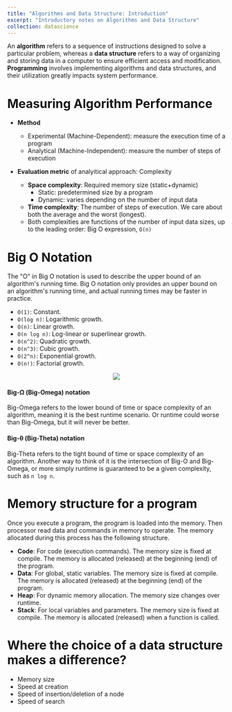 ```yaml
---
title: "Algorithms and Data Structure: Introduction"
excerpt: "Introductory notes on Algorithms and Data Structure"
collection: datascience
---
```


An **algorithm** refers to a sequence of instructions designed to solve a particular problem, whereas a **data structure** refers to a way of organizing and storing data in a computer to ensure efficient access and modification. **Programming** involves implementing algorithms and data structures, and their utilization greatly impacts system performance.

# Measuring Algorithm Performance
- **Method**
    - Experimental (Machine-Dependent): measure the execution time of a program
    - Analytical (Machine-Independent): measure the number of steps of execution

- **Evaluation metric** of analyitical approach: Complexity
    - **Space complexity**: Required memory size (static+dynamic)
        - Static: predetermined size by a program
        - Dynamic: varies depending on the number of input data
    - **Time complexity**: The number of steps of execution. We care about both the average and the worst (longest).
    - Both complexities are functions of the number of input data sizes, up to the leading order: Big O expression, `O(n)`

# Big O Notation

The "O" in Big O notation is used to describe the upper bound of an algorithm's running time. Big O notation only provides an upper bound on an algorithm's running time, and actual running times may be faster in practice.

-   `O(1)`: Constant. 
-   `O(log n)`: Logarithmic growth. 
-   `O(n)`: Linear growth.
-   `O(n log n)`: Log-linear or superlinear growth. 
-   `O(n^2)`: Quadratic growth. 
-   `O(n^3)`: Cubic growth. 
-   `O(2^n)`: Exponential growth.
-   `O(n!)`: Factorial growth. 


<p align="center">
<img src="{{ site.url }}{{ site.baseurl }}//datascience_files/bigo.png">
</p>

#### Big-Ω (Big-Omega) notation
Big-Omega refers to the lower bound of time or space complexity of an algorithm, meaning it is the best runtime scenario. Or runtime could worse than Big-Omega, but it will never be better.
#### Big-θ (Big-Theta) notation
Big-Theta refers to the tight bound of time or space complexity of an algorithm. Another way to think of it is the intersection of Big-O and Big-Omega, or more simply runtime is guaranteed to be a given complexity, such as `n log n`.

# Memory structure for a program
Once you execute a program, the program is loaded into the memory. 
Then processor read data and commands in memory to operate.
The memory allocated during this process has the following structure. 
- **Code**: For code (execution commands). The memory size is fixed at compile. The memory is allocated (released)  at the beginning (end) of the program.
- **Data**: For global, static variables. The memory size is fixed at compile. The memory is allocated (released) at the beginning (end) of the program.
- **Heap**: For dynamic memory allocation. The memory size changes over runtime.
- **Stack**: For local variables and parameters. The memory size is fixed at compile. The memory is allocated (released) when a function is called.



# Where the choice of a data structure makes a difference?
- Memory size
- Speed at creation 
- Speed of insertion/deletion of a node
- Speed of search

<!-- ## Structure
- A collection of relevant data.
- Different members of a structure can have different data types.
- A structure can have a member whose data type is a pointer of itself (self referential structure). Such pointer member variable is called a "link" because it links the other structure instance(s) to its own.

## Node
- An element of a data structure is called a node.
- Every node contains data and a link(s) to another node(s).
- Different data structures have different node structures. -->